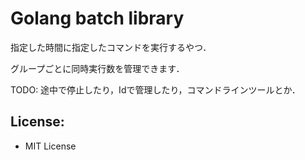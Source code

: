 # Golang batch library

指定した時間に指定したコマンドを実行するやつ．

グループごとに同時実行数を管理できます．

TODO: 途中で停止したり，Idで管理したり，コマンドラインツールとか．


## License:

- MIT License

